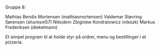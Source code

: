 Gruppe 8: 

Mathias Bendix Mortensen (mathiasmortensen)
Valdemar Støvring Sørensen (shuresm57)
Nikodem Zbigniew Kondratowicz (nikozk)
Markus Frederiksen (diekelmann)

Et simpel program til at holde styr på ordrer, menu og bestillinger i et pizzeria.
